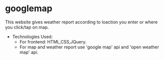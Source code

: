 # googlemap

This website gives weather report according to loaction you enter or where you click/tap on map.

* Technologies Used:
  * For frontend: HTML,CSS,JQuery.
  * For map and weather report use 'google map' api and 'open weather map' api.
